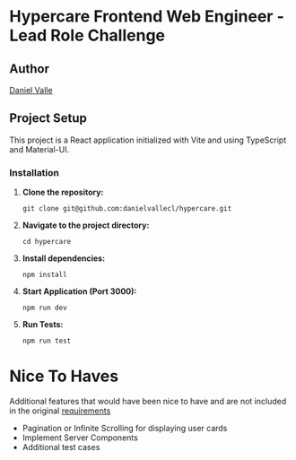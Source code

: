 # Hypercare Frontend Web Engineer - Lead Role Challenge

## Author
[Daniel Valle](https://github.com/danielvallecl)

## Project Setup

This project is a React application initialized with Vite and using TypeScript and Material-UI.

### Installation

1. **Clone the repository:**

   `git clone git@github.com:danielvallecl/hypercare.git`

2. **Navigate to the project directory:**

    `cd hypercare`

3. **Install dependencies:**

    `npm install`

4. **Start Application (Port 3000):**

    `npm run dev`

5. **Run Tests:**

    `npm run test`

# Nice To Haves

Additional features that would have been nice to have and are not included in the original [requirements](https://docsend.com/view/vfduerp6fpc6q2if)
- Pagination or Infinite Scrolling for displaying user cards
- Implement Server Components
- Additional test cases